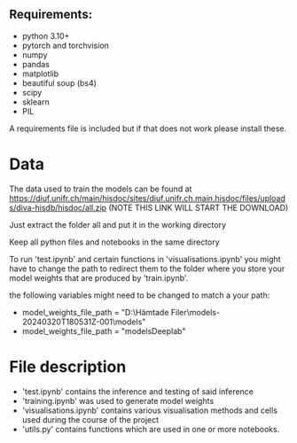 ## Requirements:
* python 3.10+
* pytorch and torchvision
* numpy
* pandas
* matplotlib
* beautiful soup (bs4)
* scipy
* sklearn
* PIL

A requirements file is included but if that does not work please install these.
# Data
The data used to train the models can be found at https://diuf.unifr.ch/main/hisdoc/sites/diuf.unifr.ch.main.hisdoc/files/uploads/diva-hisdb/hisdoc/all.zip (NOTE THIS LINK WILL START THE DOWNLOAD)

Just extract the folder all and put it in the working directory

Keep all python files and notebooks in the same directory

To run 'test.ipynb' and certain functions in 'visualisations.ipynb' you might have to change the path to redirect them to the folder where you store your model weights that are produced by 'train.ipynb'.

the following variables might need to be changed to match a your path:
* model_weights_file_path = "D:\Hämtade Filer\models-20240320T180531Z-001\models"
* model_weights_file_path = "modelsDeeplab"


# File description
* 'test.ipynb' contains the inference and testing of said inference
* 'training.ipynb' was used to generate model weights
* 'visualisations.ipynb' contains various visualisation methods and cells used during the course of the project
* 'utils.py' contains functions which are used in one or more notebooks.
